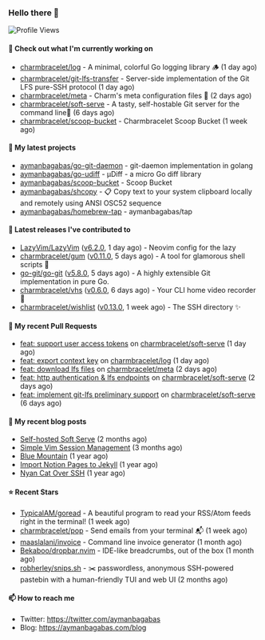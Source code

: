 ### Hello there 👋

![Profile Views](https://komarev.com/ghpvc/?username=aymanbagabas&label=PROFILE+VIEWS)

#### 👷 Check out what I'm currently working on

- [charmbracelet/log](https://github.com/charmbracelet/log) - A minimal, colorful Go logging library 🪵 (1 day ago)
- [charmbracelet/git-lfs-transfer](https://github.com/charmbracelet/git-lfs-transfer) - Server-side implementation of the Git LFS pure-SSH protocol (1 day ago)
- [charmbracelet/meta](https://github.com/charmbracelet/meta) - Charm&#39;s meta configuration files 🫥 (2 days ago)
- [charmbracelet/soft-serve](https://github.com/charmbracelet/soft-serve) - A tasty, self-hostable Git server for the command line🍦 (6 days ago)
- [charmbracelet/scoop-bucket](https://github.com/charmbracelet/scoop-bucket) - Charmbracelet Scoop Bucket (1 week ago)

#### 🌱 My latest projects

- [aymanbagabas/go-git-daemon](https://github.com/aymanbagabas/go-git-daemon) - git-daemon implementation in golang
- [aymanbagabas/go-udiff](https://github.com/aymanbagabas/go-udiff) - µDiff - a micro Go diff library
- [aymanbagabas/scoop-bucket](https://github.com/aymanbagabas/scoop-bucket) - Scoop Bucket
- [aymanbagabas/shcopy](https://github.com/aymanbagabas/shcopy) - 📋 Copy text to your system clipboard locally and remotely using ANSI OSC52 sequence
- [aymanbagabas/homebrew-tap](https://github.com/aymanbagabas/homebrew-tap) - aymanbagabas/tap

#### 🔭 Latest releases I've contributed to

- [LazyVim/LazyVim](https://github.com/LazyVim/LazyVim) ([v6.2.0](https://github.com/LazyVim/LazyVim/releases/tag/v6.2.0), 1 day ago) - Neovim config for the lazy
- [charmbracelet/gum](https://github.com/charmbracelet/gum) ([v0.11.0](https://github.com/charmbracelet/gum/releases/tag/v0.11.0), 5 days ago) - A tool for glamorous shell scripts 🎀
- [go-git/go-git](https://github.com/go-git/go-git) ([v5.8.0](https://github.com/go-git/go-git/releases/tag/v5.8.0), 5 days ago) - A highly extensible Git implementation in pure Go.
- [charmbracelet/vhs](https://github.com/charmbracelet/vhs) ([v0.6.0](https://github.com/charmbracelet/vhs/releases/tag/v0.6.0), 6 days ago) - Your CLI home video recorder 📼
- [charmbracelet/wishlist](https://github.com/charmbracelet/wishlist) ([v0.13.0](https://github.com/charmbracelet/wishlist/releases/tag/v0.13.0), 1 week ago) - The SSH directory ✨

#### 🔨 My recent Pull Requests

- [feat: support user access tokens](https://github.com/charmbracelet/soft-serve/pull/349) on [charmbracelet/soft-serve](https://github.com/charmbracelet/soft-serve) (1 day ago)
- [feat: export context key](https://github.com/charmbracelet/log/pull/65) on [charmbracelet/log](https://github.com/charmbracelet/log) (1 day ago)
- [feat: download lfs files](https://github.com/charmbracelet/meta/pull/105) on [charmbracelet/meta](https://github.com/charmbracelet/meta) (2 days ago)
- [feat: http authentication &amp; lfs endpoints](https://github.com/charmbracelet/soft-serve/pull/346) on [charmbracelet/soft-serve](https://github.com/charmbracelet/soft-serve) (2 days ago)
- [feat: implement git-lfs preliminary support](https://github.com/charmbracelet/soft-serve/pull/344) on [charmbracelet/soft-serve](https://github.com/charmbracelet/soft-serve) (6 days ago)

#### 📜 My recent blog posts

- [Self-hosted Soft Serve](https://aymanbagabas.com/blog/2023/04/28/self-hosted-soft-serve.html) (2 months ago)
- [Simple Vim Session Management](https://aymanbagabas.com/blog/2023/04/13/simple-vim-session-management.html) (3 months ago)
- [Blue Mountain](https://aymanbagabas.com/blog/2022/06/02/blue-mountain.html) (1 year ago)
- [Import Notion Pages to Jekyll](https://aymanbagabas.com/blog/2022/03/29/import-notion-pages-to-jekyll.html) (1 year ago)
- [Nyan Cat Over SSH](https://aymanbagabas.com/blog/2022/03/25/nyan-cat-over-ssh.html) (1 year ago)

#### ⭐ Recent Stars

- [TypicalAM/goread](https://github.com/TypicalAM/goread) - A beautiful program to read your RSS/Atom feeds right in the terminal! (1 week ago)
- [charmbracelet/pop](https://github.com/charmbracelet/pop) - Send emails from your terminal 📬 (1 week ago)
- [maaslalani/invoice](https://github.com/maaslalani/invoice) - Command line invoice generator (1 month ago)
- [Bekaboo/dropbar.nvim](https://github.com/Bekaboo/dropbar.nvim) - IDE-like breadcrumbs, out of the box (1 month ago)
- [robherley/snips.sh](https://github.com/robherley/snips.sh) - ✂️ passwordless, anonymous SSH-powered pastebin with a human-friendly TUI and web UI (2 months ago)

#### 📫 How to reach me

- Twitter: https://twitter.com/aymanbagabas
- Blog: https://aymanbagabas.com/blog
